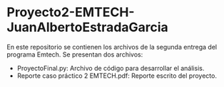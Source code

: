 # Proyecto2-EMTECH-JuanAlbertoEstradaGarcia

En este repositorio se contienen los archivos de la segunda entrega del programa Emtech. Se presentan dos archivos:

* ProyectoFinal.py: Archivo de código para desarrollar el análisis.
* Reporte caso práctico 2 EMTECH.pdf: Reporte escrito del proyecto.

